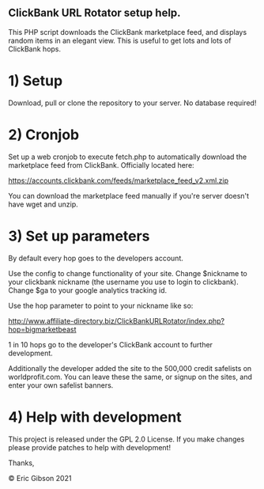 ## ClickBank URL Rotator setup help.

This PHP script downloads the ClickBank marketplace feed, and displays random items in an elegant view. This is useful to get lots and lots of ClickBank hops.

# 1) Setup

Download, pull or clone the repository to your server. No database required!

# 2) Cronjob

Set up a web cronjob to execute fetch.php to automatically download the marketplace feed from ClickBank. Officially located here:

https://accounts.clickbank.com/feeds/marketplace_feed_v2.xml.zip

You can download the marketplace feed manually if you're server doesn't have wget and unzip.

# 3) Set up parameters

By default every hop goes to the developers account. 

Use the config to change functionality of your site. Change $nickname to your clickbank nickname (the username you use to login to clickbank). Change $ga to your google analytics tracking id.

Use the hop parameter to point to your nickname like so:

http://www.affiliate-directory.biz/ClickBankURLRotator/index.php?hop=bigmarketbeast

1 in 10 hops go to the developer's ClickBank account to further development.

Additionally the developer added the site to the 500,000 credit safelists on worldprofit.com. You can leave these the same, or signup on the sites, and enter your own safelist banners.

# 4) Help with development

This project is released under the GPL 2.0 License. If you make changes please provide patches to help with development!

Thanks,

© Eric Gibson 2021
